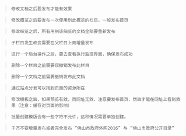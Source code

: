 > ```
> 修改文档之后要发布才能有效果
> ```

> ```
> 修改概览之后要发布一次使用到此概览的栏目，一般发布首页
> ```

> ```
> 修改细览之后，所有用到该细览的文档全部要重新发布
> ```

> ```
> 子栏目发生改变需要在父栏目上面增量发布
> ```

> ```
> 进行一个后台操作之后，要去查看执行监控界面，确保发布成功
> ```

> ```
> 删除一个栏目之前需要现撤销发布此栏目
> ```

> ```
> 删除一个文档之前需要撤销发布此文档
> ```

> ```
> 通过站点分发可以找到页面的资源所在
> ```

> ```
> 修改模板之后，如果预览有效，而网址无效，注意要发布首页，然后才能在网址上看到效果（注意：缓存对页面的影响）
> ```

> ```
> 批量创建模版会有一些字符不允许，这种情况需要单独创建。
> ```

> ```
> 千万不要增量发布或者完全发布 “佛山市政府外网2016” 与 “佛山市政府公开目录”
> ```







































